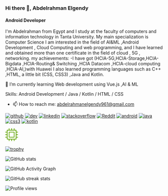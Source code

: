 ### Hi there 👋, Abdelrahman Elgendy
#### Android Developer
I'm Abdelrahman from Egypt and I study at the faculty of computers and information technology in Tanta University. My main specialization is Computer Science I am interested in the field of AI&ML ,Android Development , Cloud Computing and web programming, and I have learned and obtained more than one certificate in the field of cloud , 5G , networking. my achievements: -I have got (HCIA-5G,HCIA-Storage,HCIA-Bigdata ,HCIA-Routing& Switching ,HCIA Datacom ,HCIA-cloud computing ,HCIA-AI,)with Huawei I also learned programming languages such as C++ ,HTML, a little bit (CSS, CSS3) ,Java and Kotlin.

🌱 I’m currently learning Web development using Vue.js ,AI & ML

Skills: Android Development / Java / Kotlin  / HTML / CSS

- 📫 How to reach me: abdelrahmanelgendy961@gmail.com 


[<img src='https://cdn.jsdelivr.net/npm/simple-icons@3.0.1/icons/github.svg' alt='github' height='40'>](https://github.com/Abdelra7manElgendy)  [<img src='https://cdn.jsdelivr.net/npm/simple-icons@3.0.1/icons/dev-dot-to.svg' alt='dev' height='40'>](https://dev.to/Abdelra7manElgendy)  [<img src='https://cdn.jsdelivr.net/npm/simple-icons@3.0.1/icons/linkedin.svg' alt='linkedin' height='40'>](https://www.linkedin.com/in/https://www.linkedin.com/in/abdulrahmanelgendy//)  [<img src='https://cdn.jsdelivr.net/npm/simple-icons@3.0.1/icons/stackoverflow.svg' alt='stackoverflow' height='40'>](https://stackoverflow.com/users/https://stackoverflow.com/users/13052943/abdelrahman-elgendy)  [<img src='https://cdn.jsdelivr.net/npm/simple-icons@3.0.1/icons/reddit.svg' alt='Reddit' height='40'>](https://www.reddit.com/user/https://www.reddit.com/user/Abdulrahman_Elgendy)  [<img src='https://cdn.jsdelivr.net/npm/simple-icons@3.0.1/icons/android.svg' alt='android' height='40'>](https://www.android.com/)  [<img src='https://cdn.jsdelivr.net/npm/simple-icons@3.0.1/icons/java.svg' alt='java' height='40'>](https://www.oracle.com/java/technologies/downloads/https://www.w3schools.com/css/)  [<img src='https://cdn.jsdelivr.net/npm/simple-icons@3.0.1/icons/css3.svg' alt='css3' height='40'>](https://www.w3schools.com/css/)  [<img src='https://cdn.jsdelivr.net/npm/simple-icons@3.0.1/icons/kotlin.svg' alt='kotlin' height='40'>](https://developer.android.com/kotlin?gclid=Cj0KCQjwvLOTBhCJARIsACVldV22cdZ4IKxzgRCO8XVmcYlXwZ5-dNkzdUWKiWE9ZWoXT8ndGgsbq6waAo9FEALw_wcB&gclsrc=aw.ds)  

<a href='https://docs.github.com/en/developers'><img src='https://raw.githubusercontent.com/acervenky/animated-github-badges/master/assets/devbadge.gif' width='40' height='40'></a> 

[![trophy](https://github-profile-trophy.vercel.app/?username=Abdelra7manElgendy)](https://github.com/ryo-ma/github-profile-trophy)

![GitHub stats](https://github-readme-stats.vercel.app/api?username=Abdelra7manElgendy&show_icons=true)  

![GitHub Activity Graph](https://activity-graph.herokuapp.com/graph?username=Abdelra7manElgendy)  

![GitHub streak stats](https://github-readme-streak-stats.herokuapp.com/?user=Abdelra7manElgendy)  

![Profile views](https://gpvc.arturio.dev/Abdelra7manElgendy)  
